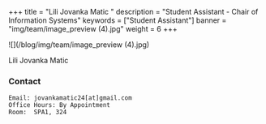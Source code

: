 +++
title = "Lili Jovanka Matic "
description = "Student Assistant - Chair of Information Systems"
keywords = ["Student Assistant"]
banner = "img/team/image_preview (4).jpg"
weight = 6
+++



	
![](/blog/img/team/image_preview (4).jpg)

Lili Jovanka Matic 

###  Contact

	Email: jovankamatic24[at]gmail.com
	Office Hours: By Appointment
	Room:  SPA1, 324
	



	